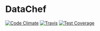 DataChef
========
[![Code Climate](https://codeclimate.com/github/cronin101/DataChef/badges/gpa.svg)](https://codeclimate.com/github/cronin101/DataChef)
[![Travis](https://travis-ci.org/cronin101/DataChef.svg?branch=master)](https://travis-ci.org/cronin101/DataChef)
[![Test Coverage](https://codeclimate.com/github/cronin101/DataChef/badges/coverage.svg)](https://codeclimate.com/github/cronin101/DataChef)
